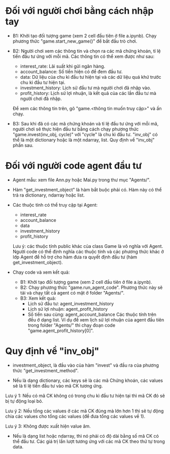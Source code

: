 # Đối với người chơi bằng cách nhập tay

* B1: Khởi tạo đối tượng game (xem 2 cell đầu tiên ở file a.ipynb). Chạy phương thức "game.start_new_game()" để bắt đầu trò chơi.

* B2: Người chơi xem các thông tin và chọn ra các mã chứng khoán, tỉ lệ tiền đầu tư ứng với mỗi mã. Các thông tin có thể xem được như sau:
    - interest_rate: Lãi suất khi gửi ngân hàng.
    - account_balance: Số tiền hiện có để đem đầu tư.
    - data: Dữ liệu của chu kì đầu tư hiện tại và các dữ liệu quá khứ trước chu kì đầu tư hiện tại.
    - investment_history: Lịch sử đầu tư mà người chơi đã nhập vào.
    - profit_history: Lịch sử lợi nhuận, là kết quả của các lần đầu tư mà người chơi đã nhập.

    Để xem các thông tin trên, gõ "game.<thông tin muốn truy cập>" và ấn chạy.

* B3: Sau khi đã có các mã chứng khoán và tỉ lệ đầu tư ứng với mỗi mã, người chơi sẽ thực hiện đầu tư bằng cách chạy phương thức "game.invest(inv_obj, cycle)" với "cycle" là chu kì đầu tư. "inv_obj" có thể là một dictionary hoặc là một ndarray, list. Quy định về "inv_obj" phần sau.

# Đối với người code agent đầu tư

* Agent mẫu: xem file Ann.py hoặc Mai.py trong thư mục "Agents/".

* Hàm "get_investment_object" là hàm bắt buộc phải có. Hàm này có thể trả ra dictionary, ndarray hoặc list.

* Các thuộc tính có thể truy cập tại Agent:
    - interest_rate
    - account_balance
    - data
    - investment_history
    - profit_history

    Lưu ý: các thuộc tính public khác của class Game là vô nghĩa với Agent. Người code có thể định nghĩa các thuộc tính và các phương thức khác ở lớp Agent để hỗ trợ cho hàm đưa ra quyết định đầu tư (hàm get_investment_object).

* Chạy code và xem kết quả:
    - B1: Khởi tạo đối tượng game (xem 2 cell đầu tiên ở file a.ipynb).
    - B2: Chạy phương thức "game.run_agent_code". Phương thức này sẽ tải và chạy tất cả agent có mặt ở folder "Agents/".
    - B3: Xem kết quả:
        + Lịch sử đầu tư: agent_investment_history
        + Lịch sử lợi nhuận: agent_profit_history
        + Số tiền sau cùng: agent_account_balance
        Các thuộc tính trên đều ở dạng list. Ví dụ để xem lịch sử lợi nhuận của agent đầu tiên trong folder "Agents/" thì chạy đoạn code "game.agent_profit_history[0]".

# Quy định về "inv_obj"

* investment_object, là đầu vào của hàm "invest" và đầu ra của phương thức "get_investment_method".

* Nếu là dạng dictionary, các keys sẽ là các mã Chứng khoán, các values sẽ là tỉ lệ tiền đầu tư vào mã CK tương ứng.

Lưu ý 1: Nếu có mã CK không có trong chu kì đầu tư hiện tại thì mã CK đó sẽ bị tự động loại bỏ.

Lưu ý 2: Nếu tổng các values ở các mã CK đúng mà lớn hơn 1 thì sẽ tự động chia các values cho tổng các values (để đưa tổng các values về 1).

Lưu ý 3: Không được xuất hiện value âm.

* Nếu là dạng list hoặc ndarray, thì nó phải có độ dài bằng số mã CK có thể đầu tư. Các giá trị lần lượt tương ứng với các mã CK theo thứ tự trong data.